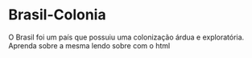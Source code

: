 # Brasil-Colonia
O Brasil foi um país que possuiu uma colonização árdua e exploratória. Aprenda sobre a mesma lendo sobre com o html
